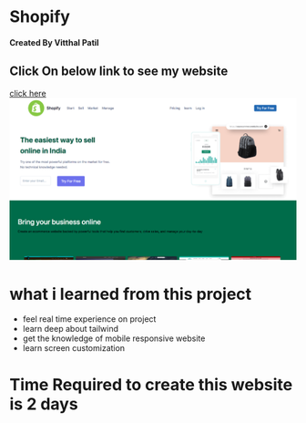 # Shopify <br/>
#### Created By Vitthal Patil <br/>
## Click On below link to see my website <br/>
[click here]( https://vitthalpatil0806.github.io/Shopify/) <br/>
![ss](https://github.com/VitthalPatil0806/Shopify/blob/master/Screen%20Shot%202022-08-26%20at%203.05.17%20PM.png) <br/>
# what i learned from this project <br/>
* feel real time experience on project <br/>
* learn deep about tailwind <br/>
* get the knowledge of mobile responsive website <br/>
* learn screen customization 
# Time Required to create this website is 2 days <br/>
